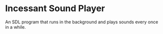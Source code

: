 # Incessant Sound Player
An SDL program that runs in the background and plays sounds every once in a while.
